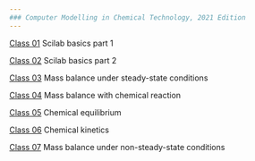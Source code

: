```yaml
---
### Computer Modelling in Chemical Technology, 2021 Edition
---
```


[Class 01](01/README.md) Scilab basics part 1

[Class 02](02/README.md) Scilab basics part 2

[Class 03](03/README.md) Mass balance under steady-state conditions

[Class 04](04/README.md) Mass balance with chemical reaction

[Class 05](05/README.md) Chemical equilibrium

[Class 06](06/README.md) Chemical kinetics

[Class 07](07/README.md) Mass balance under non-steady-state conditions

